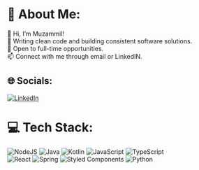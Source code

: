 # 💫 About Me:
👋 Hi, I’m Muzammil!<br>🌱 Writing clean code and building consistent software solutions.<br>👀 Open to full-time opportunities.<br>📫 Connect with me through email or LinkedIN.


## 🌐 Socials:
[![LinkedIn](https://img.shields.io/badge/LinkedIn-%230077B5.svg?logo=linkedin&logoColor=white)](https://www.linkedin.com/in/muzammilhussain5/)

# 💻 Tech Stack:
![NodeJS](https://img.shields.io/badge/node.js-6DA55F?style=flat&logo=node.js&logoColor=white)   ![Java](https://img.shields.io/badge/java-%23ED8B00.svg?style=flat&logo=java&logoColor=white)   ![Kotlin](https://img.shields.io/badge/kotlin-%230095D5.svg?style=flat&logo=kotlin&logoColor=white)   ![JavaScript](https://img.shields.io/badge/javascript-%23323330.svg?style=flat&logo=javascript&logoColor=%23F7DF1E) ![TypeScript](https://img.shields.io/badge/typescript-%23007ACC.svg?style=flat&logo=typescript&logoColor=white)   <br>![React](https://img.shields.io/badge/react-%2320232a.svg?style=flat&logo=react&logoColor=%2361DAFB)   ![Spring](https://img.shields.io/badge/spring-%236DB33F.svg?style=flat&logo=spring&logoColor=white)   ![Styled Components](https://img.shields.io/badge/styled--components-DB7093?style=flat&logo=styled-components&logoColor=white)   ![Python](https://img.shields.io/badge/python-3670A0?style=flat&logo=python&logoColor=ffdd54)
